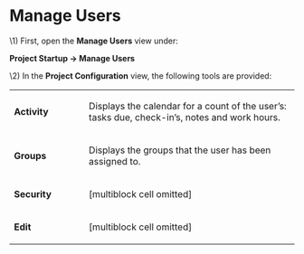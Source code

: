 # Manage Users

\\1) First, open the **Manage Users** view under:

**Project Startup → Manage Users**

\\2) In the **Project Configuration** view, the following tools are
provided:

<table>
<colgroup>
<col width="26%" />
<col width="73%" />
</colgroup>
<tbody>
<tr class="odd">
<td><p><strong>Activity</strong></p></td>
<td><p>Displays the calendar for a count of the user’s: tasks due, check-in’s, notes and work hours.</p></td>
</tr>
<tr class="even">
<td><p><strong>Groups</strong></p></td>
<td><p>Displays the groups that the user has been assigned to.</p></td>
</tr>
<tr class="odd">
<td><p><strong>Security</strong></p></td>
<td><p>[multiblock cell omitted]</p></td>
</tr>
<tr class="even">
<td><p><strong>Edit</strong></p></td>
<td><p>[multiblock cell omitted]</p></td>
</tr>
</tbody>
</table>


